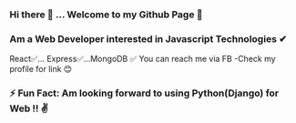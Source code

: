 ### Hi there 👋 ... Welcome to my Github Page 💙
### Am a Web Developer interested in Javascript Technologies ✔
React✅... Express✅...MongoDB ✅
You can reach me via FB -Check my profile for link 😊
### ⚡ Fun Fact: Am looking forward to using Python(Django) for Web !! ✌

<!--
**ProCode47/ProCode47** is a ✨ _special_ ✨ repository because its `README.md` (this file) appears on your GitHub profile.

Here are some ideas to get you started:

- 🔭 I’m currently working on ...
- 🌱 I’m currently learning ...
- 👯 I’m looking to collaborate on ...
- 🤔 I’m looking for help with ...
- 💬 Ask me about ...
- 📫 How to reach me: ...
- 😄 Pronouns: ...
- ⚡ Fun fact: ...
-->
